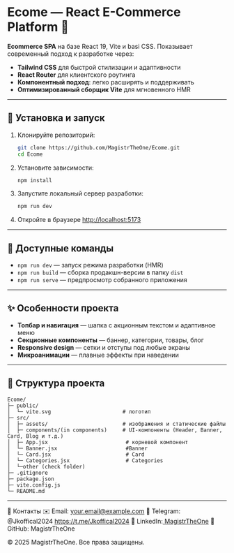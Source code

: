 # Ecome — React E-Commerce Platform 🚀

**Ecommerce SPA** на базе React 19, Vite и basi CSS. Показывает современный подход к разработке через:

* **Tailwind CSS** для быстрой стилизации и адаптивности
* **React Router** для клиентского роутинга
* **Компонентный подход**: легко расширять и поддерживать
* **Оптимизированный сборщик Vite** для мгновенного HMR

---

## 🔧 Установка и запуск

1. Клонируйте репозиторий:

   ```bash
   git clone https://github.com/MagistrTheOne/Ecome.git
   cd Ecome
   ```
2. Установите зависимости:

   ```bash
   npm install
   ```
3. Запустите локальный сервер разработки:

   ```bash
   npm run dev
   ```
4. Откройте в браузере [http://localhost:5173](http://localhost:5173)

---

## 🚀 Доступные команды

* `npm run dev` — запуск режима разработки (HMR)
* `npm run build` — сборка продакшн-версии в папку `dist`
* `npm run serve` — предпросмотр собранного приложения

---

## ✨ Особенности проекта

* **Топбар и навигация** — шапка с акционным текстом и адаптивное меню
* **Секционные компоненты** — баннер, категории, товары, блог
* **Responsive design** — сетки и отступы под любые экраны
* **Микроанимации** — плавные эффекты при наведении

---

## 📂 Структура проекта

```
Ecome/
├─ public/
│  └─ vite.svg                       # логотип
├─ src/
│  ├─ assets/                        # изображения и статические файлы
│  ├─ components/(in components)     # UI-компоненты (Header, Banner, Card, Blog и т.д.)
│  ├─ App.jsx                         # корневой компонент
│  └─ Banner.jsx                      #Banner
│  └─ Card.jsx                        # Card
│  └─ Categories.jsx                  # Categories
│  └─other (check folder)
├─ .gitignore
├─ package.json
├─ vite.config.js
└─ README.md
```

---

🤝 Контакты
✉️ Email: your.email@example.com
💬 Telegram: @Jkoffical2024 https://t.me/Jkoffical2024
👔 LinkedIn:[ MagistrTheOne](https://www.linkedin.com/in/magistrtheone/)
🐙 GitHub: MagistrTheOne

© 2025 MagistrTheOne. Все права защищены.
